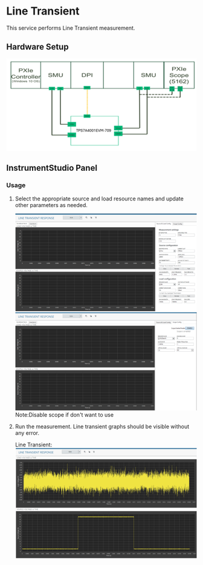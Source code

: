 # Line Transient
This service performs Line Transient measurement.

## Hardware Setup
   ![alt text](meas-images/hw-line-transient-setup.png)

## InstrumentStudio Panel

### Usage

1. Select the appropriate source and load resource names and update other parameters as needed.

   ![alt text](meas-images/line-transient-sourceandload-config.png)
   ![alt text](meas-images/line-transient-scope-config.png)
   Note:Disable scope if don't want to use

3. Run the measurement. Line transient graphs should be visible without any error.

   Line Transient:
   ![alt text](meas-images/line-transient-result.png)
